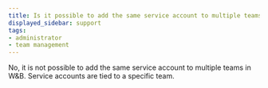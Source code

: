 ```yaml
---
title: Is it possible to add the same service account to multiple teams?
displayed_sidebar: support
tags:
- administrator
- team management
---
```

No, it is not possible to add the same service account to multiple teams in W&B. Service accounts are tied to a specific team.